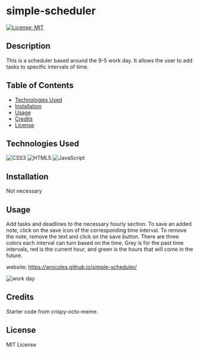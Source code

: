 # simple-scheduler

[![License: MIT](https://img.shields.io/badge/License-MIT-yellow.svg)](https://opensource.org/licenses/MIT)

## Description

This is a scheduler based around the 9-5 work day. It allows the user to add tasks to specific intervals of time. 

## Table of Contents

- [Technologies Used](#technologies-used)
- [Installation](#installation)
- [Usage](#usage)
- [Credits](#credits)
- [License](#license)

## Technologies Used

![CSS3](https://img.shields.io/badge/css3-%231572B6.svg?style=for-the-badge&logo=css3&logoColor=white) 	![HTML5](https://img.shields.io/badge/html5-%23E34F26.svg?style=for-the-badge&logo=html5&logoColor=white) 	![JavaScript](https://img.shields.io/badge/javascript-%23323330.svg?style=for-the-badge&logo=javascript&logoColor=%23F7DF1E)

## Installation

Not necessary

## Usage

Add tasks and deadlines to the necessary hourly section. To save an added note, click on the save icon of the corresponding time interval. To remove the note, remove the text and click on the save button. There are three colors each interval can turn based on the time. Grey is for the past time intervals, red is the current hour, and green is the hours that will come in the future.

website: https://wnicoles.github.io/simple-scheduler/

![work day](https://github.com/WNicoleS/simple-scheduler/assets/133277288/f76e2903-b7ac-4d81-84ab-303e9c10902e)


## Credits

Starter code from crispy-octo-meme.

## License

MIT License
